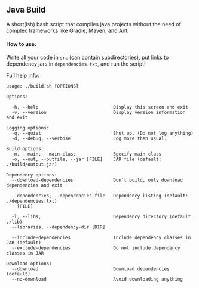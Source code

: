 ## Java Build
A short(ish) bash script that compiles java projects without the need of complex frameworks like Gradle, Maven, and Ant.

#### How to use:

Write all your code in `src` (can contain subdirectories), put links to dependency jars in `dependencies.txt`, and run the script!

Full help info:
                                                                                        
    usage: ./build.sh [OPTIONS]                                                             
                                                                                            
    Options:                                                                                
                                                                                            
      -h, --help                            Display this screen and exit                    
      -v, --version                         Display version information and exit            
                                                                                            
    Logging options:                                                                        
      -q, --quiet                           Shut up. (Do not log anything)                  
      -d, --debug, --verbose                Log more then usual.                            
                                                                                            
    Build options:                                                                          
      -m, --main, --main-class              Specify main class                              
      -o, --out, --outfile, --jar [FILE]    JAR file (default: ./build/output.jar)          
                                                                                            
    Dependency options:                                                                     
      --download-dependencies               Don't build, only download dependencies and exit
                                                                                            
      --dependencies, --dependencies-file   Dependency listing (default: ./dependencies.txt)
        [FILE]                                                                              
                                                                                            
      -l, --libs,                           Dependency directory (default: ./lib)           
      --libraries, --dependency-dir [DIR]                                                   
                                                                                            
      --include-dependencies                Include dependency classes in JAR (default)     
      --exclude-dependencies                Do not include dependency classes in JAR        
                                                                                            
    Download options:                                                                       
      --download                            Download dependencies (default)                 
      --no-download                         Avoid downloading anything                      
                                                                                            